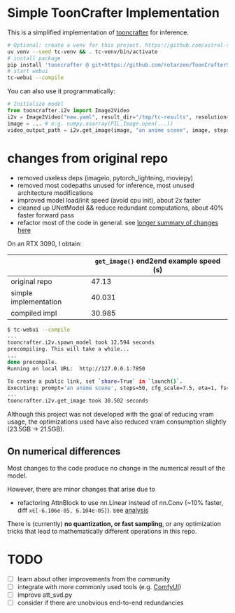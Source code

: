 # Simple ToonCrafter Implementation

This is a simplified implementation of [tooncrafter](https://github.com/ToonCrafter/ToonCrafter) for inference.

```bash
# Optional: create a venv for this project. https://github.com/astral-sh/uv
uv venv --seed tc-venv && . tc-venv/bin/activate
# install package
pip install 'tooncrafter @ git+https://github.com/rotarzen/ToonCrafterSimple'
# start webui
tc-webui --compile
```

You can also use it programmatically:
```python
# Initialize model
from tooncrafter.i2v import Image2Video
i2v = Image2Video("new.yaml", result_dir="/tmp/tc-results", resolution='320_512', fp16=True)
image = ... # e.g. numpy.asarray(PIL.Image.open(...))
video_output_path = i2v.get_image(image, "an anime scene", image, steps=20, fs=10)
```

# changes from original repo

* removed useless deps (imageio, pytorch_lightning, moviepy)
* removed most codepaths unused for inference, most unused architecture modifications
* improved model load/init speed (avoid cpu init), about 2x faster
* cleaned up UNetModel && reduce redundant computations, about 40% faster forward pass
* refactor most of the code in general. see [longer summary of changes here](./src/tooncrafter/README.md)

On an RTX 3090, I obtain:

| |`get_image()` end2end example speed (s)|
|-|-|
|original repo|47.13|
|simple implementation|40.031|
|compiled impl|30.985|

```bash
$ tc-webui --compile
...
tooncrafter.i2v.spawn_model took 12.594 seconds
precompiling. This will take a while...
...
done precompile.
Running on local URL:  http://127.0.0.1:7850

To create a public link, set `share=True` in `launch()`.
Executing: prompt='an anime scene', steps=50, cfg_scale=7.5, eta=1, fs=10, seed=789
...
tooncrafter.i2v.get_image took 30.502 seconds
```

Although this project was not developed with the goal of reducing vram usage, the optimizations used have also reduced vram consumption slightly (23.5GB -> 21.5GB). 

## On numerical differences

Most changes to the code produce no change in the numerical result of the model.

However, there are minor changes that arise due to
* refactoring AttnBlock to use nn.Linear instead of nn.Conv (~10% faster, diff `x∈[-6.106e-05, 6.104e-05]`). see [analysis](./att_numerics.py)

There is (currently) **no quantization, or fast sampling**, or any optimization tricks that lead to mathematically different operations in this repo.

# TODO
* [ ] learn about other improvements from the community
* [ ] integrate with more commonly used tools (e.g. [ComfyUI](https://github.com/AIGODLIKE/ComfyUI-ToonCrafter))
* [ ] improve att_svd.py
* [ ] consider if there are unobvious end-to-end redundancies
